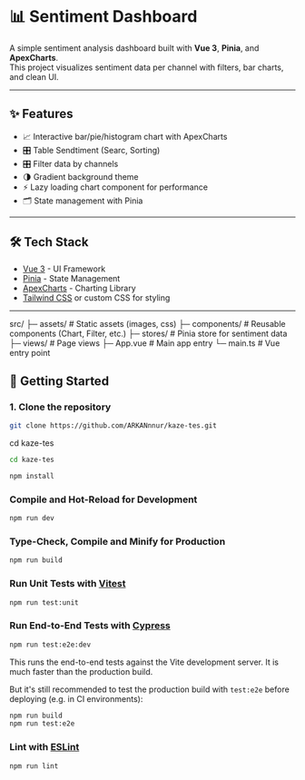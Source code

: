 # 📊 Sentiment Dashboard

A simple sentiment analysis dashboard built with **Vue 3**, **Pinia**, and **ApexCharts**.  
This project visualizes sentiment data per channel with filters, bar charts, and clean UI.

---

## ✨ Features

- 📈 Interactive bar/pie/histogram chart with ApexCharts
- 🎛️ Table Sendtiment (Searc, Sorting)   
- 🎛️ Filter data by channels  
- 🌗 Gradient background theme  
- ⚡ Lazy loading chart component for performance  
- 🗂️ State management with Pinia  

---

## 🛠️ Tech Stack

- [Vue 3](https://vuejs.org/) - UI Framework  
- [Pinia](https://pinia.vuejs.org/) - State Management  
- [ApexCharts](https://apexcharts.com/) - Charting Library  
- [Tailwind CSS](https://tailwindcss.com/) or custom CSS for styling  

---

src/
├─ assets/ # Static assets (images, css)
├─ components/ # Reusable components (Chart, Filter, etc.)
├─ stores/ # Pinia store for sentiment data
├─ views/ # Page views
├─ App.vue # Main app entry
└─ main.ts # Vue entry point

## 🚀 Getting Started

### 1. Clone the repository
```sh
git clone https://github.com/ARKANnnur/kaze-tes.git
```

cd kaze-tes
```sh
cd kaze-tes
```

```sh
npm install
```

### Compile and Hot-Reload for Development

```sh
npm run dev
```

### Type-Check, Compile and Minify for Production

```sh
npm run build
```

### Run Unit Tests with [Vitest](https://vitest.dev/)

```sh
npm run test:unit
```

### Run End-to-End Tests with [Cypress](https://www.cypress.io/)

```sh
npm run test:e2e:dev
```

This runs the end-to-end tests against the Vite development server.
It is much faster than the production build.

But it's still recommended to test the production build with `test:e2e` before deploying (e.g. in CI environments):

```sh
npm run build
npm run test:e2e
```

### Lint with [ESLint](https://eslint.org/)

```sh
npm run lint
```


